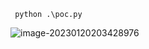 ```
 python .\poc.py
```

![image-20230120203428976](https://wanan-1310031509.cos.ap-beijing.myqcloud.com/img/202301202034689.png)


